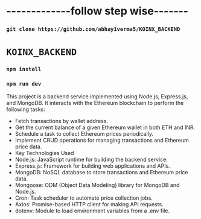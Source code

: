 
# -------------follow step wise-------
### `git clone https://github.com/abhay1verma5/KOINX_BACKEND`
#   `KOINX_BACKEND`

### `npm install`

### `npm run dev`


This project is a backend service implemented using Node.js, Express.js, and MongoDB. It interacts with the Ethereum blockchain to perform the following tasks:

- Fetch transactions by wallet address.
- Get the current balance of a given Ethereum wallet in both ETH and INR.
- Schedule a task to collect Ethereum prices periodically.
- Implement CRUD operations for managing transactions and Ethereum price data.
- Key Technologies Used
- Node.js: JavaScript runtime for building the backend service.
- Express.js: Framework for building web applications and APIs.
- MongoDB: NoSQL database to store transactions and Ethereum price data.
- Mongoose: ODM (Object Data Modeling) library for MongoDB and Node.js.
- Cron: Task scheduler to automate price collection jobs.
- Axios: Promise-based HTTP client for making API requests.
- dotenv: Module to load environment variables from a .env file.
